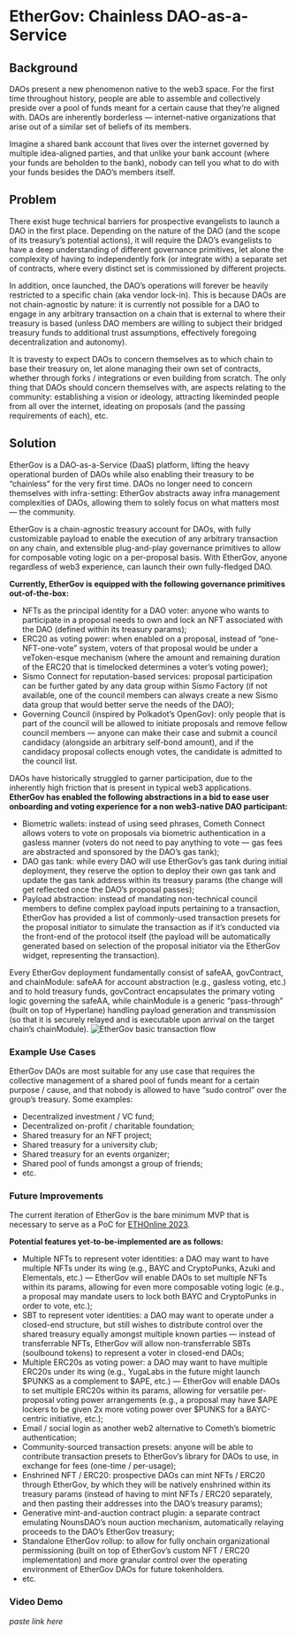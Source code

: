 # EtherGov: Chainless DAO-as-a-Service

## Background
DAOs present a new phenomenon native to the web3 space. For the first time throughout history, people are able to assemble and collectively preside over a pool of funds meant for a certain cause that they’re aligned with. DAOs are inherently borderless — internet-native organizations that arise out of a similar set of beliefs of its members.

Imagine a shared bank account that lives over the internet governed by multiple idea-aligned parties, and that unlike your bank account (where your funds are beholden to the bank), nobody can tell you what to do with your funds besides the DAO’s members itself.

## Problem
There exist huge technical barriers for prospective evangelists to launch a DAO in the first place. Depending on the nature of the DAO (and the scope of its treasury’s potential actions), it will require the DAO’s evangelists to have a deep understanding of different governance primitives, let alone the complexity of having to independently fork (or integrate with) a separate set of contracts, where every distinct set is commissioned by different projects.

In addition, once launched, the DAO’s operations will forever be heavily restricted to a specific chain (aka vendor lock-in). This is because DAOs are not chain-agnostic by nature: it is currently not possible for a DAO to engage in any arbitrary transaction on a chain that is external to where their treasury is based (unless DAO members are willing to subject their bridged treasury funds to additional trust assumptions, effectively foregoing decentralization and autonomy).

It is travesty to expect DAOs to concern themselves as to which chain to base their treasury on, let alone managing their own set of contracts, whether through forks / integrations or even building from scratch. The only thing that DAOs should concern themselves with, are aspects relating to the community: establishing a vision or ideology, attracting likeminded people from all over the internet, ideating on proposals (and the passing requirements of each), etc.

## Solution
EtherGov is a DAO-as-a-Service (DaaS) platform, lifting the heavy operational burden of DAOs while also enabling their treasury to be “chainless” for the very first time. DAOs no longer need to concern themselves with infra-setting: EtherGov abstracts away infra management complexities of DAOs, allowing them to solely focus on what matters most — the community.

EtherGov is a chain-agnostic treasury account for DAOs, with fully customizable payload to enable the execution of any arbitrary transaction on any chain, and extensible plug-and-play governance primitives to allow for composable voting logic on a per-proposal basis. With EtherGov, anyone regardless of web3 experience, can launch their own fully-fledged DAO.

**Currently, EtherGov is equipped with the following governance primitives out-of-the-box:**
- NFTs as the principal identity for a DAO voter: anyone who wants to participate in a proposal needs to own and lock an NFT associated with the DAO (defined within its treasury params);
- ERC20 as voting power: when enabled on a proposal, instead of “one-NFT-one-vote” system, voters of that proposal would be under a veToken-esque mechanism (where the amount and remaining duration of the ERC20 that is timelocked determines a voter’s voting power);
- Sismo Connect for reputation-based services: proposal participation can be further gated by any data group within Sismo Factory (if not available, one of the council members can always create a new Sismo data group that would better serve the needs of the DAO);
- Governing Council (inspired by Polkadot’s OpenGov): only people that is part of the council will be allowed to initiate proposals and remove fellow council members — anyone can make their case and submit a council candidacy (alongside an arbitrary self-bond amount), and if the candidacy proposal collects enough votes, the candidate is admitted to the council list.

DAOs have historically struggled to garner participation, due to the inherently high friction that is present in typical web3 applications. **EtherGov has enabled the following abstractions in a bid to ease user onboarding and voting experience for a non web3-native DAO participant:**
- Biometric wallets: instead of using seed phrases, Cometh Connect allows voters to vote on proposals via biometric authentication in a gasless manner (voters do not need to pay anything to vote — gas fees are abstracted and sponsored by the DAO’s gas tank);
- DAO gas tank: while every DAO will use EtherGov’s gas tank during initial deployment, they reserve the option to deploy their own gas tank and update the gas tank address within its treasury params (the change will get reflected once the DAO’s proposal passes);
- Payload abstraction: instead of mandating non-technical council members to define complex payload inputs pertaining to a transaction, EtherGov has provided a list of commonly-used transaction presets for the proposal initiator to simulate the transaction as if it’s conducted via the front-end of the protocol itself (the payload will be automatically generated based on selection of the proposal initiator via the EtherGov widget, representing the transaction).

Every EtherGov deployment fundamentally consist of safeAA, govContract, and chainModule: safeAA for account abstraction (e.g., gasless voting, etc.) and to hold treasury funds, govContract encapsulates the primary voting logic governing the safeAA, while chainModule is a generic “pass-through” (built on top of Hyperlane) handling payload generation and transmission (so that it is securely relayed and is executable upon arrival on the target chain’s chainModule).
![EtherGov basic transaction flow](https://github.com/EtherGov/EtherGov-README/assets/93366176/1115a268-2be2-4e13-be78-a59500c897dc)

### Example Use Cases
EtherGov DAOs are most suitable for any use case that requires the collective management of a shared pool of funds meant for a certain purpose / cause, and that nobody is allowed to have “sudo control” over the group’s treasury. Some examples:
- Decentralized investment / VC fund;
- Decentralized on-profit / charitable foundation;
- Shared treasury for an NFT project;
- Shared treasury for a university club;
- Shared treasury for an events organizer;
- Shared pool of funds amongst a group of friends;
- etc.

### Future Improvements
The current iteration of EtherGov is the bare minimum MVP that is necessary to serve as a PoC for [ETHOnline 2023](https://ethglobal.com/events/ethonline2023).

**Potential features yet-to-be-implemented are as follows:**
- Multiple NFTs to represent voter identities: a DAO may want to have multiple NFTs under its wing (e.g., BAYC and CryptoPunks, Azuki and Elementals, etc.) — EtherGov will enable DAOs to set multiple NFTs within its params, allowing for even more composable voting logic (e.g., a proposal may mandate users to lock both BAYC and CryptoPunks in order to vote, etc.);
- SBT to represent voter identities: a DAO may want to operate under a closed-end structure, but still wishes to distribute control over the shared treasury equally amongst multiple known parties — instead of transferrable NFTs, EtherGov will allow non-transferrable SBTs (soulbound tokens) to represent a voter in closed-end DAOs;
- Multiple ERC20s as voting power: a DAO may want to have multiple ERC20s under its wing (e.g., YugaLabs in the future might launch $PUNKS as a complement to $APE, etc.) — EtherGov will enable DAOs to set multiple ERC20s within its params, allowing for versatile per-proposal voting power arrangements (e.g., a proposal may have $APE lockers to be given 2x more voting power over $PUNKS for a BAYC-centric initiative, etc.);
- Email / social login as another web2 alternative to Cometh’s biometric authentication;
- Community-sourced transaction presets: anyone will be able to contribute transaction presets to EtherGov’s library for DAOs to use, in exchange for fees (one-time / per-usage);
- Enshrined NFT / ERC20: prospective DAOs can mint NFTs / ERC20 through EtherGov, by which they will be natively enshrined within its treasury params (instead of having to mint NFTs / ERC20 separately, and then pasting their addresses into the DAO’s treasury params);
- Generative mint-and-auction contract plugin: a separate contract emulating NounsDAO’s noun auction mechanism, automatically relaying proceeds to the DAO’s EtherGov treasury;
- Standalone EtherGov rollup: to allow for fully onchain organizational permissioning (built on top of EtherGov’s custom NFT / ERC20 implementation) and more granular control over the operating environment of EtherGov DAOs for future tokenholders.
- etc.

### Video Demo
_paste link here_
